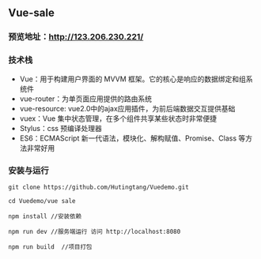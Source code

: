 ## Vue-sale
### 预览地址：http://123.206.230.221/
### 技术栈
- Vue：用于构建用户界面的 MVVM 框架。它的核心是响应的数据绑定和组系统件
- vue-router：为单页面应用提供的路由系统
- vue-resource: vue2.0中的ajax应用插件，为前后端数据交互提供基础
- vuex：Vue 集中状态管理，在多个组件共享某些状态时非常便捷
- Stylus：css 预编译处理器
- ES6：ECMAScript 新一代语法，模块化、解构赋值、Promise、Class 等方法非常好用    
### 安装与运行

```
git clone https://github.com/Hutingtang/Vuedemo.git

cd Vuedemo/vue sale

npm install //安装依赖

npm run dev //服务端运行 访问 http://localhost:8080

npm run build  //项目打包 
```

